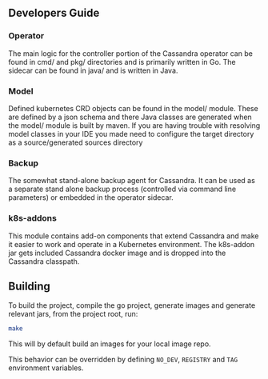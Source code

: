 ## Developers Guide
### Operator
The main logic for the controller portion of the Cassandra operator can be found in cmd/ and pkg/ directories and is primarily 
written in Go. The sidecar can be found in java/ and is written in Java.

### Model
Defined kubernetes CRD objects can be found in the model/ module. These are defined by a json schema and there Java
classes are generated when the model/ module is built by maven. If you are having trouble with resolving model classes
in your IDE you made need to configure the target directory as a source/generated sources directory

### Backup
The somewhat stand-alone backup agent for Cassandra. It can be used as a separate stand alone backup process (controlled via
command line parameters) or embedded in the operator sidecar. 

### k8s-addons
This module contains add-on components that extend Cassandra and make it easier to work and operate in a Kubernetes environment.
The k8s-addon jar gets included Cassandra docker image and is dropped into the Cassandra classpath. 

## Building
To build the project, compile the go project, generate images and generate relevant jars, from the project root, run: 
```bash
make
```

This will by default build an images for your local image repo.

This behavior can be overridden by defining `NO_DEV`, `REGISTRY` and `TAG` environment variables. 
